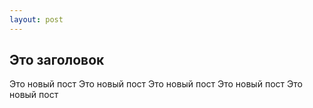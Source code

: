 ```yaml
---
layout: post
---
```


## Это заголовок 

Это новый пост 
Это новый пост 
Это новый пост 
Это новый пост 
Это новый пост 
